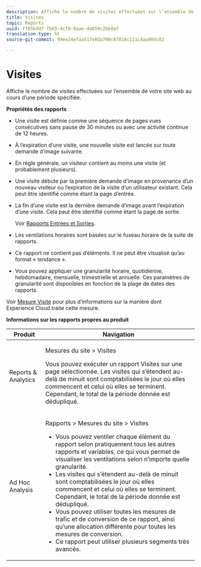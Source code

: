```yaml
---
description: Affiche le nombre de visites effectuées sur l’ensemble de votre site web au cours d’une période spécifiée.
title: Visites
topic: Reports
uuid: ff65bddf-fb65-4cf0-8aae-4ab59c2bb0a7
translation-type: ht
source-git-commit: 99ee24efaa517e8da700c67818c111c4aa90dc02

---
```



# Visites

Affiche le nombre de visites effectuées sur l’ensemble de votre site web au cours d’une période spécifiée.

**Propriétés des rapports**

* Une visite est définie comme une séquence de pages vues consécutives sans pause de 30 minutes ou avec une activité continue de 12 heures.
* À l’expiration d’une visite, une nouvelle visite est lancée sur toute demande d’image suivante.
* En règle générale, un visiteur contient au moins une visite (et probablement plusieurs).
* Une visite débute par la première demande d’image en provenance d’un nouveau visiteur ou l’expiration de la visite d’un utilisateur existant. Cela peut être identifié comme étant la page d’entrée.
* La fin d’une visite est la dernière demande d’image avant l’expiration d’une visite. Cela peut être identifié comme étant la page de sortie.

   Voir  [Rapports Entrées et Sorties](/help/components/c-variables/dimensionslist/reports-entries-exits.md).
* Les ventilations horaires sont basées sur le fuseau horaire de la suite de rapports.
* Ce rapport ne contient pas d’éléments. Il ne peut être visualisé qu’au format « tendance ».
* Vous pouvez appliquer une granularité horaire, quotidienne, hebdomadaire, mensuelle, trimestrielle et annuelle. Ces paramètres de granularité sont disponibles en fonction de la plage de dates des rapports.

Voir  [Mesure Visite](/help/components/c-variables/c-metrics/metrics-visit.md) pour plus d’informations sur la manière dont Experience Cloud traite cette mesure.

**Informations sur les rapports propres au produit**

<table id="table_3138CA443CAC4F55838216E8B8786EE2"> 
 <thead> 
  <tr> 
   <th colname="col1" class="entry"> Produit </th> 
   <th colname="col2" class="entry"> Navigation </th> 
  </tr> 
 </thead>
 <tbody> 
  <tr> 
   <td colname="col1"> <p> Reports &amp; Analytics </p> </td> 
   <td colname="col2"> <p> <span class="uicontrol"> Mesures du site</span> &gt; <span class="uicontrol">Visites</span> </p> <p>Vous pouvez exécuter un rapport <span class="wintitle">Visites</span> sur une page sélectionnée. Les visites qui s’étendent au-delà de minuit sont comptabilisées le jour où elles commencent et celui où elles se terminent. Cependant, le total de la période donnée est dédupliqué. </p> </td> 
  </tr> 
  <tr> 
   <td colname="col1"> <p> Ad Hoc Analysis </p> </td> 
   <td colname="col2"> <p> <span class="uicontrol"> Rapports</span> &gt; <span class="uicontrol">Mesures du site</span> &gt; <span class="uicontrol">Visites</span> </p> 
    <ul id="ul_73FEE02C129041D6A63F2DB07676960F"> 
     <li id="li_CC3BB22DE97941EB8032BE4421FFC173"> Vous pouvez ventiler chaque élément du rapport selon pratiquement tous les autres rapports et variables, ce qui vous permet de visualiser les ventilations selon n’importe quelle granularité. </li> 
     <li id="li_D53D480D73264D47945C9E1202B7BD4F">Les visites qui s’étendent au-delà de minuit sont comptabilisées le jour où elles commencent et celui où elles se terminent. Cependant, le total de la période donnée est dédupliqué. </li> 
     <li id="li_B8BCC584F95B407DB87F5EA57CC88F62">Vous pouvez utiliser toutes les mesures de trafic et de conversion de ce rapport, ainsi qu’une allocation différente pour toutes les mesures de conversion. </li> 
     <li id="li_0F342D3DCFF44ABAB79BD0F9E7F43E1E">Ce rapport peut utiliser plusieurs segments très avancés. </li> 
    </ul> </td> 
  </tr> 
 </tbody> 
</table>

